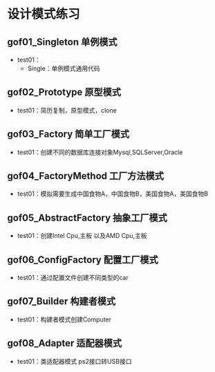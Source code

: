 # 设计模式练习
## gof01_Singleton 单例模式
- test01：
    - Single：单例模式通用代码
    
## gof02_Prototype 原型模式
- test01：简历复制，原型模式，clone

## gof03_Factory 简单工厂模式
- test01：创建不同的数据库连接对象Mysql,SQLServer,Oracle

## gof04_FactoryMethod 工厂方法模式
- test01：模拟需要生成中国食物A，中国食物B，美国食物A，美国食物B

## gof05_AbstractFactory 抽象工厂模式
- test01：创建Intel Cpu,主板 以及AMD Cpu,主板

## gof06_ConfigFactory 配置工厂模式
- test01：通过配置文件创建不同类型的car

## gof07_Builder 构建者模式
- test01：构建者模式创建Computer

## gof08_Adapter 适配器模式
- test01：类适配器模式 ps2接口转USB接口


